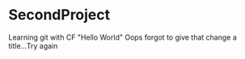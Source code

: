 # SecondProject
Learning git with CF "Hello World"
Oops forgot to give that change a title...Try again
